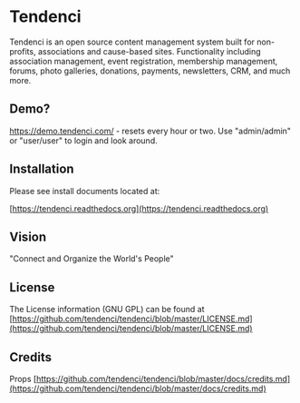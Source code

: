 # Tendenci

Tendenci is an open source content management system built for non-profits, associations and cause-based sites. Functionality including association management, event registration, membership management, forums, photo galleries, donations, payments, newsletters, CRM, and much more.


## Demo?  

https://demo.tendenci.com/ - resets every hour or two. Use "admin/admin" or "user/user" to login and look around.


## Installation

Please see install documents located at:

[https://tendenci.readthedocs.org](https://tendenci.readthedocs.org)


## Vision 

"Connect and Organize the World's People" 


## License

The License information (GNU GPL) can be found at [https://github.com/tendenci/tendenci/blob/master/LICENSE.md](https://github.com/tendenci/tendenci/blob/master/LICENSE.md)


## Credits

Props [https://github.com/tendenci/tendenci/blob/master/docs/credits.md](https://github.com/tendenci/tendenci/blob/master/docs/credits.md)
